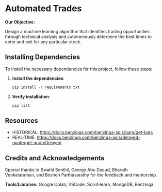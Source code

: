 # Automated Trades

**Our Objective:** 

Design a machine learning algorithm that identifies trading opportunities through technical analysis and autonomously determine the best times to enter and exit for any particular stock.

## Installing Dependencies

To install the necessary dependencies for this project, follow these steps:

1. **Install the dependencies**:  
   ```bash
   pip install -r requirements.txt
   ```

2. **Verify installation**:  
   ```bash
   pip list
   ```

## Resources

- HISTORICAL: https://docs.benzinga.com/benzinga-apis/bars/get-bars
- REAL-TIME: https://docs.benzinga.com/benzinga-apis/delayed-quote/get-quoteDelayed

## Credits and Acknowledgements 
Special thanks to Swathi Senthil, George Abu Daoud, Bharath Venkataraman, and Boshen Parthasarathy for the feedback and mentorship.

**Tools/Libraries:** Google Colab, VSCode, Scikit-learn, MongoDB, Benzinga
